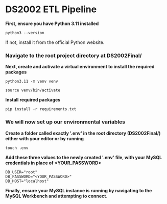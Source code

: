 # DS2002 ETL Pipeline

**First, ensure you have Python 3.11 installed**

`python3 --version`

If not, install it from the official Python website.

### Navigate to the root project directory at DS2002Final/

**Next, create and activate a virtual environment to install the required packages**

`python3.11 -m venv venv`

`source venv/bin/activate`

**Install required packages**

`pip install -r requirements.txt`

### We will now set up our environmental variables

**Create a folder called exactly '.env' in the root directory (DS2002Final/) either with your editor or by running**

`touch .env`

**Add these three values to the newly created '.env' file, with your MySQL credentials in place of <YOUR_PASSWORD>**

```
DB_USER="root"
DB_PASSWORD="<YOUR_PASSWORD>"
DB_HOST="localhost"
```

**Finally, ensure your MySQL instance is running by navigating to the MySQL Workbench and attempting to connect.**

